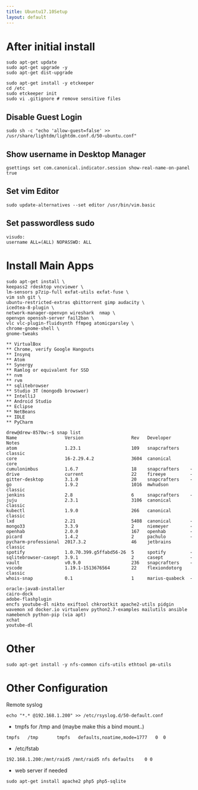 ```yaml
---
title: Ubuntu17.10Setup
layout: default
---
```


After initial install
=====================

    sudo apt-get update
    sudo apt-get upgrade -y
    sudo apt-get dist-upgrade

    sudo apt-get install -y etckeeper
    cd /etc
    sudo etckeeper init
    sudo vi .gitignore # remove sensitive files

Disable Guest Login
-------------------

    sudo sh -c "echo 'allow-guest=false' >> /usr/share/lightdm/lightdm.conf.d/50-ubuntu.conf"

Show username in Desktop Manager
--------------------------------

    gsettings set com.canonical.indicator.session show-real-name-on-panel true

Set vim Editor
--------------

    sudo update-alternatives --set editor /usr/bin/vim.basic

Set passwordless sudo
---------------------

    visudo:
    username ALL=(ALL) NOPASSWD: ALL

Install Main Apps
=================

    sudo apt-get install \
    keepass2 rdesktop vncviewer \
    lm-sensors p7zip-full exfat-utils exfat-fuse \
    vim ssh git \
    ubuntu-restricted-extras qbittorrent gimp audacity \ 
    icedtea-8-plugin \
    network-manager-openvpn wireshark  nmap \
    openvpn openssh-server fail2ban \
    vlc vlc-plugin-fluidsynth ffmpeg atomicparsley \
    chrome-gnome-shell \
    gnome-tweaks

    ** VirtualBox
    ** Chrome, verify Google Hangouts
    ** Insynq
    ** Atom
    ** Synergy
    ** Ramlog or equivalent for SSD
    ** nvm
    ** rvm
    ** sqlitebrowser
    ** Studio 3T (mongodb browswer)
    ** IntelliJ
    ** Android Studio
    ** Eclipse
    ** NetBeans
    ** IDLE
    ** PyCharm

    drew@drew-8570w:~$ snap list
    Name                  Version                  Rev   Developer       Notes
    atom                  1.23.1                   109   snapcrafters    classic
    core                  16-2.29.4.2              3604  canonical       core
    cumulonimbus          1.6.7                    18    snapcrafters    -
    drive                 current                  22    fireeye         -
    gitter-desktop        3.1.0                    20    snapcrafters    -
    go                    1.9.2                    1016  mwhudson        classic
    jenkins               2.8                      6     snapcrafters    -
    juju                  2.3.1                    3106  canonical       classic
    kubectl               1.9.0                    266   canonical       classic
    lxd                   2.21                     5408  canonical       -
    mongo33               3.3.9                    2     niemeyer        -
    openhab               2.0.0                    167   openhab         -
    picard                1.4.2                    2     pachulo         -
    pycharm-professional  2017.3.2                 46    jetbrains       classic
    spotify               1.0.70.399.g5ffabd56-26  5     spotify         -
    sqlitebrowser-casept  3.9.1                    2     casept          -
    vault                 v0.9.0                   236   snapcrafters    -
    vscode                1.19.1-1513676564        22    flexiondotorg   classic
    whois-snap            0.1                      1     marius-quabeck  -

    oracle-java8-installer
    cairo-dock
    adobe-flashplugin
    encfs youtube-dl nikto exiftool chkrootkit apache2-utils pidgin wavemon xd docker.io virtualenv python2.7-examples mailutils ansible namebench python-pip (via apt)
    xchat
    youtube-dl

Other
=====

    sudo apt-get install -y nfs-common cifs-utils ethtool pm-utils

Other Configuration
===================

Remote syslog

    echo "*.* @192.168.1.200" >> /etc/rsyslog.d/50-default.conf

-   tmpfs for /tmp and (maybe make this a bind mount..)

<!-- -->

    tmpfs   /tmp       tmpfs   defaults,noatime,mode=1777   0  0

-   /etc/fstab

<!-- -->

    192.168.1.200:/mnt/raid5 /mnt/raid5 nfs defaults    0 0

-   web server if needed

<!-- -->

    sudo apt-get install apache2 php5 php5-sqlite
